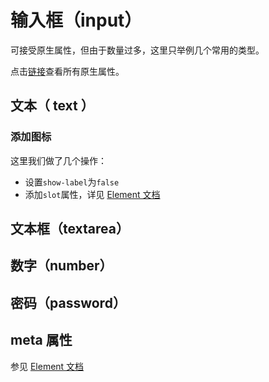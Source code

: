# 输入框（input）

可接受原生属性，但由于数量过多，这里只举例几个常用的类型。

点击[链接](https://developer.mozilla.org/en-US/docs/Web/HTML/Element/input#Form__types)查看所有原生属性。

## 文本（ text ）

<vuep  template="#text-example"></vuep>

<script v-pre type="text/x-template" id="text-example">
<template>
  <vue-fa-form :form-items="formItems"
              :get-form-data="getFormData" />
</template>
<script>
export default {
  data() {
    return {
      formItems: [
        {
          label: '文本框',
          key: 'text',
          type: 'text',
          rules: [
            {
              required: true,
              trigger: 'blur',
              message: '文本框必填'
            }
          ]
        }
      ],
      getFormData: () => ({
        text: ''
      })
    }
  }
}
</script>
</script>

### 添加图标

<vuep  template="#text-icon-example"></vuep>

<script v-pre type="text/x-template" id="text-icon-example">
<template>
  <vue-fa-form :show-label="false"
               :form-items="formItems"
               :get-form-data="getFormData" />
</template>
<script>
export default {
  data() {
    return {
      formItems: [
        {
          key: 'text',
          type: 'text',
          meta: {
            placeholder: '请输入用户名',
            slot: {
              name: 'prepend',
              type: 'icon',
              value: 'el-icon-user-solid'
            }
          },
          rules: [
            {
              required: true,
              trigger: 'blur',
              message: '用户名必填'
            }
          ]
        }
      ],
      getFormData: () => ({
        text: ''
      })
    }
  }
}
</script>
</script>

这里我们做了几个操作：

- 设置`show-label`为`false`
- 添加`slot`属性，详见 [Element 文档](https://element.eleme.cn/#/zh-CN/component/input)

## 文本框（textarea）

<vuep  template="#textarea-example"></vuep>

<script v-pre type="text/x-template" id="textarea-example">
<template>
  <vue-fa-form :form-items="formItems"
              :get-form-data="getFormData" />
</template>
<script>
export default {
  data() {
    return {
      formItems: [
        {
          label: '文本域',
          key: 'textarea',
          type: 'textarea',
          meta: {
            rows: 6
          }
        }
      ],
      getFormData: () => ({
        textarea: ''
      })
    }
  }
}
</script>

</script>

## 数字（number）

<vuep  template="#number-example"></vuep>

<script v-pre type="text/x-template" id="number-example">
<template>
  <vue-fa-form :form-items="formItems"
              :get-form-data="getFormData" />
</template>


<script>
export default {
  data() {
    return {
      formItems: [
        {
          label: '数字',
          key: 'number',
          type: 'number',
          meta: {
            min: 0,
            max: 100
          }
        }
      ],
      getFormData: () => ({
        number: 0
      })
    }
  }
}
</script>

</script>

## 密码（password）

<vuep  template="#password-example"></vuep>

<script v-pre type="text/x-template" id="password-example">
<template>
  <vue-fa-form :form-items="formItems"
              :get-form-data="getFormData" />
</template>


<script>
export default {
  data() {
    return {
      formItems: [
        {
          label: '密码',
          key: 'password',
          type: 'password'
        }
      ],
      getFormData: () => ({
        password: ''
      })
    }
  }
}
</script>

</script>

## meta 属性

参见 [Element 文档](https://element.eleme.cn/#/zh-CN/component/input)

